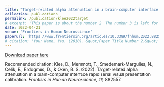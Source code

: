 ```yaml
---
title: "Target-related alpha attenuation in a brain-computer interface rapid serial visual presentation calibration"
collection: publications
permalink: /publication/klee2022target
# excerpt: 'This paper is about the number 2. The number 3 is left for future work.'
date: 2022-04-21
venue: 'Frontiers in Human Neuroscience'
paperurl: 'https://www.frontiersin.org/articles/10.3389/fnhum.2022.882557/full'
# citation: 'Your Name, You. (2010). &quot;Paper Title Number 2.&quot; <i>Journal 1</i>. 1(2).'
---
```


[Download paper here](https://www.frontiersin.org/articles/10.3389/fnhum.2022.882557/pdf?isPublishedV2=False)

Recommended citation: Klee, D., Memmott, T., Smedemark-Margulies, N., Celik, B., Erdogmus, D., & Oken, B. S. (2022). Target-related alpha attenuation in a brain-computer interface rapid serial visual presentation calibration. *Frontiers in Human Neuroscience, 16,* 882557.